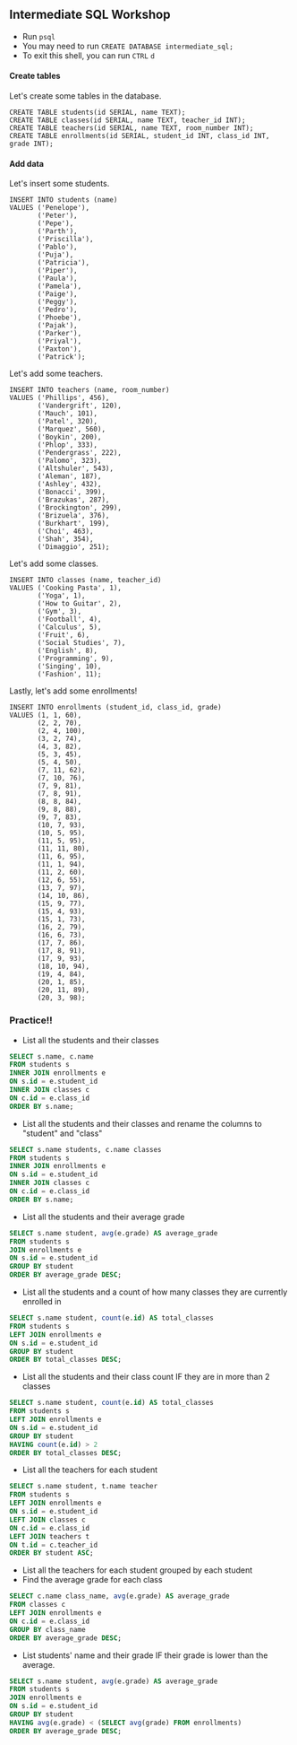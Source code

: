 ## Intermediate SQL Workshop


* Run `psql`
* You may need to run `CREATE DATABASE intermediate_sql;` 
* To exit this shell, you can run `CTRL` `d`

#### Create tables

Let's create some tables in the database.
```
CREATE TABLE students(id SERIAL, name TEXT);
CREATE TABLE classes(id SERIAL, name TEXT, teacher_id INT);
CREATE TABLE teachers(id SERIAL, name TEXT, room_number INT);
CREATE TABLE enrollments(id SERIAL, student_id INT, class_id INT, grade INT);
```

#### Add data

Let's insert some students.

```
INSERT INTO students (name)
VALUES ('Penelope'),
       ('Peter'),
       ('Pepe'),
       ('Parth'),
       ('Priscilla'),
       ('Pablo'),
       ('Puja'),
       ('Patricia'),
       ('Piper'),
       ('Paula'),
       ('Pamela'),
       ('Paige'),
       ('Peggy'),
       ('Pedro'),
       ('Phoebe'),
       ('Pajak'),
       ('Parker'),
       ('Priyal'),
       ('Paxton'),
       ('Patrick');
```

Let's add some teachers.

```
INSERT INTO teachers (name, room_number)
VALUES ('Phillips', 456),
       ('Vandergrift', 120),
       ('Mauch', 101),
       ('Patel', 320),
       ('Marquez', 560),
       ('Boykin', 200),
       ('Phlop', 333),
       ('Pendergrass', 222),
       ('Palomo', 323),
       ('Altshuler', 543),
       ('Aleman', 187),
       ('Ashley', 432),
       ('Bonacci', 399),
       ('Brazukas', 287),
       ('Brockington', 299),
       ('Brizuela', 376),
       ('Burkhart', 199),
       ('Choi', 463),
       ('Shah', 354),
       ('Dimaggio', 251);
```

Let's add some classes.

```
INSERT INTO classes (name, teacher_id)
VALUES ('Cooking Pasta', 1),
       ('Yoga', 1),
       ('How to Guitar', 2),
       ('Gym', 3),
       ('Football', 4),
       ('Calculus', 5),
       ('Fruit', 6),
       ('Social Studies', 7),
       ('English', 8),
       ('Programming', 9),
       ('Singing', 10),
       ('Fashion', 11);
```

Lastly, let's add some enrollments!

```
INSERT INTO enrollments (student_id, class_id, grade)
VALUES (1, 1, 60),
       (2, 2, 70),
       (2, 4, 100),
       (3, 2, 74),
       (4, 3, 82),
       (5, 3, 45),
       (5, 4, 50),
       (7, 11, 62),
       (7, 10, 76),
       (7, 9, 81),
       (7, 8, 91),
       (8, 8, 84),
       (9, 8, 88),
       (9, 7, 83),
       (10, 7, 93),
       (10, 5, 95),
       (11, 5, 95),
       (11, 11, 80),
       (11, 6, 95),
       (11, 1, 94),
       (11, 2, 60),
       (12, 6, 55),
       (13, 7, 97),
       (14, 10, 86),
       (15, 9, 77),
       (15, 4, 93),
       (15, 1, 73),
       (16, 2, 79),
       (16, 6, 73),
       (17, 7, 86),
       (17, 8, 91),
       (17, 9, 93),
       (18, 10, 94),
       (19, 4, 84),
       (20, 1, 85),
       (20, 11, 89),
       (20, 3, 98);
```

### Practice!!
* List all the students and their classes

```sql
SELECT s.name, c.name 
FROM students s
INNER JOIN enrollments e
ON s.id = e.student_id
INNER JOIN classes c
ON c.id = e.class_id
ORDER BY s.name;
```
* List all the students and their classes and rename the columns to "student" and "class"

```sql
SELECT s.name students, c.name classes 
FROM students s
INNER JOIN enrollments e
ON s.id = e.student_id
INNER JOIN classes c
ON c.id = e.class_id
ORDER BY s.name;
```
* List all the students and their average grade

```sql
SELECT s.name student, avg(e.grade) AS average_grade
FROM students s
JOIN enrollments e
ON s.id = e.student_id
GROUP BY student
ORDER BY average_grade DESC;
```
* List all the students and a count of how many classes they are currently enrolled in

```sql
SELECT s.name student, count(e.id) AS total_classes
FROM students s                                                                                                         
LEFT JOIN enrollments e                                                                                                 
ON s.id = e.student_id                                                                                                 
GROUP BY student
ORDER BY total_classes DESC;
```
* List all the students and their class count IF they are in more than 2 classes

```sql
SELECT s.name student, count(e.id) AS total_classes
FROM students s
LEFT JOIN enrollments e
ON s.id = e.student_id
GROUP BY student
HAVING count(e.id) > 2
ORDER BY total_classes DESC;
```
* List all the teachers for each student

```sql
SELECT s.name student, t.name teacher
FROM students s
LEFT JOIN enrollments e
ON s.id = e.student_id
LEFT JOIN classes c
ON c.id = e.class_id
LEFT JOIN teachers t
ON t.id = c.teacher_id
ORDER BY student ASC;
```
* List all the teachers for each student grouped by each student
* Find the average grade for each class

```sql
SELECT c.name class_name, avg(e.grade) AS average_grade
FROM classes c
LEFT JOIN enrollments e
ON c.id = e.class_id
GROUP BY class_name
ORDER BY average_grade DESC;
```
* List students' name and their grade IF their grade is lower than the average.

```sql
SELECT s.name student, avg(e.grade) AS average_grade
FROM students s
JOIN enrollments e
ON s.id = e.student_id
GROUP BY student
HAVING avg(e.grade) < (SELECT avg(grade) FROM enrollments)
ORDER BY average_grade DESC;
```
